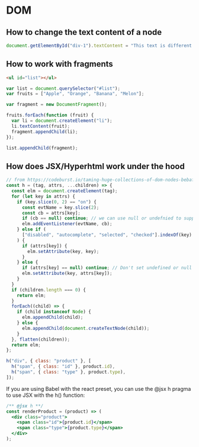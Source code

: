 # DOM

## How to change the text content of a node

```js
document.getElementById("div-1").textContent = "This text is different!";
```

## How to work with fragments

```html
<ul id="list"></ul>
```

```js
var list = document.querySelector("#list");
var fruits = ["Apple", "Orange", "Banana", "Melon"];

var fragment = new DocumentFragment();

fruits.forEach(function (fruit) {
  var li = document.createElement("li");
  li.textContent(fruit);
  fragment.appendChild(li);
});

list.appendChild(fragment);
```

## How does JSX/Hyperhtml work under the hood

```js
// from https://codeburst.io/taming-huge-collections-of-dom-nodes-bebafdba332
const h = (tag, attrs, ...children) => {
  const elm = document.createElement(tag);
  for (let key in attrs) {
    if (key.slice(0, 2) == "on") {
      const evtName = key.slice(2);
      const cb = attrs[key];
      if (cb == null) continue; // we can use null or undefnied to suppress
      elm.addEventListener(evtName, cb);
    } else if (
      ["disabled", "autocomplete", "selected", "checked"].indexOf(key) > -1
    ) {
      if (attrs[key]) {
        elm.setAttribute(key, key);
      }
    } else {
      if (attrs[key] == null) continue; // Don't set undefined or null attributes
      elm.setAttribute(key, attrs[key]);
    }
  }
  if (children.length === 0) {
    return elm;
  }
  forEach((child) => {
    if (child instanceof Node) {
      elm.appendChild(child);
    } else {
      elm.appendChild(document.createTextNode(child));
    }
  }, flatten(children));
  return elm;
};

h("div", { class: "product" }, [
  h("span", { class: "id" }, product.id),
  h("span", { class: "type" }, product.type),
]);
```

If you are using Babel with the react preset, you can use the @jsx h pragma to use JSX with the h() function:

```jsx
/** @jsx h **/
const renderProduct = (product) => (
  <div class="product">
    <span class="id">{product.id}</span>
    <span class="type">{product.type}</span>
  </div>
);
```
